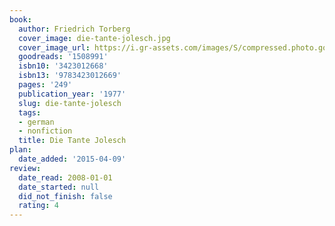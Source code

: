 ```yaml
---
book:
  author: Friedrich Torberg
  cover_image: die-tante-jolesch.jpg
  cover_image_url: https://i.gr-assets.com/images/S/compressed.photo.goodreads.com/books/1488750345l/1508991._SX98_.jpg
  goodreads: '1508991'
  isbn10: '3423012668'
  isbn13: '9783423012669'
  pages: '249'
  publication_year: '1977'
  slug: die-tante-jolesch
  tags:
  - german
  - nonfiction
  title: Die Tante Jolesch
plan:
  date_added: '2015-04-09'
review:
  date_read: 2008-01-01
  date_started: null
  did_not_finish: false
  rating: 4
---
```


